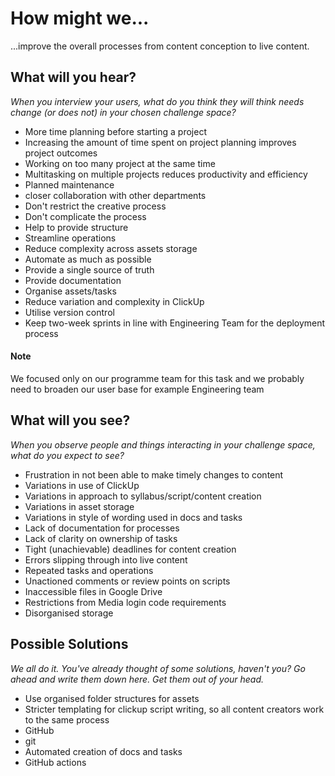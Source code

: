 # How might we...

...improve the overall processes from content conception to live content.

## What will you hear?

_When you interview your users, what do you think they will think needs change (or does not) in your chosen challenge space?_

- More time planning before starting a project
 - Increasing the amount of time spent on project planning improves project outcomes
- Working on too many project at the same time
 - Multitasking on multiple projects reduces productivity and efficiency
- Planned maintenance
- closer collaboration with other departments
- Don't restrict the creative process
- Don't complicate the process
- Help to provide structure
- Streamline operations
- Reduce complexity across assets storage
- Automate as much as possible
- Provide a single source of truth
- Provide documentation
- Organise assets/tasks
- Reduce variation and complexity in ClickUp
- Utilise version control
- Keep two-week sprints in line with Engineering Team for the deployment process

#### Note

We focused only on our programme team for this task and we probably need to broaden our user base for example Engineering team

## What will you see?

_When you observe people and things interacting in your challenge space, what do you expect to see?_

- Frustration in not been able to make timely changes to content 
- Variations in use of ClickUp
- Variations in approach to syllabus/script/content creation
- Variations in asset storage
- Variations in style of wording used in docs and tasks
- Lack of documentation for processes
- Lack of clarity on ownership of tasks
- Tight (unachievable) deadlines for content creation
- Errors slipping through into live content
- Repeated tasks and operations
- Unactioned comments or review points on scripts
- Inaccessible files in Google Drive
- Restrictions from Media login code requirements
- Disorganised storage

## Possible Solutions

_We all do it. You've already thought of some solutions, haven't you? Go ahead and write them down here. Get them out of your head._

- Use organised folder structures for assets
- Stricter templating for clickup script writing, so all content creators work to the same process
- GitHub
- git
- Automated creation of docs and tasks
- GitHub actions
